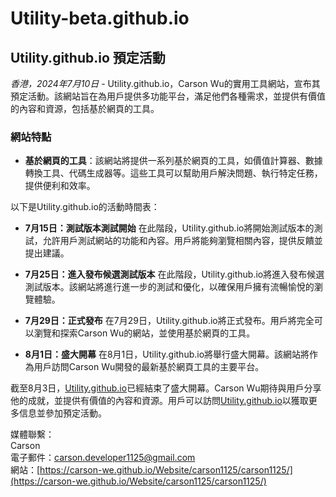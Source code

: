 # Utility-beta.github.io

## Utility.github.io 預定活動

*香港，2024年7月10日* - Utility.github.io，Carson Wu的實用工具網站，宣布其預定活動。該網站旨在為用戶提供多功能平台，滿足他們各種需求，並提供有價值的內容和資源，包括基於網頁的工具。

### 網站特點

- **基於網頁的工具**：該網站將提供一系列基於網頁的工具，如價值計算器、數據轉換工具、代碼生成器等。這些工具可以幫助用戶解決問題、執行特定任務，提供便利和效率。

以下是Utility.github.io的活動時間表：

- **7月15日：測試版本測試開始**
  在此階段，Utility.github.io將開始測試版本的測試，允許用戶測試網站的功能和內容。用戶將能夠瀏覽相關內容，提供反饋並提出建議。

- **7月25日：進入發布候選測試版本**
  在此階段，Utility.github.io將進入發布候選測試版本。該網站將進行進一步的測試和優化，以確保用戶擁有流暢愉悅的瀏覽體驗。

- **7月29日：正式發布**
  在7月29日，Utility.github.io將正式發布。用戶將完全可以瀏覽和探索Carson Wu的網站，並使用基於網頁的工具。

- **8月1日：盛大開幕**
  在8月1日，Utility.github.io將舉行盛大開幕。該網站將作為用戶訪問Carson Wu開發的最新基於網頁工具的主要平台。

截至8月3日，[Utility.github.io](https://carson-we.github.io/Website/Utility/Utility.github.io/)已經結束了盛大開幕。Carson Wu期待與用戶分享他的成就，並提供有價值的內容和資源。用戶可以訪問[Utility.github.io](https://carson-we.github.io/Website/Utility/Utility.github.io/)以獲取更多信息並參加預定活動。

媒體聯繫：<br>
Carson<br>
電子郵件：[carson.developer1125@gmail.com](mailto:carson.developer1125@gmail.com)<br>
網站：[https://carson-we.github.io/Website/carson1125/carson1125/](https://carson-we.github.io/Website/carson1125/carson1125/)
